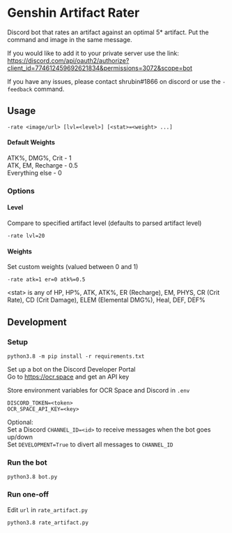 # Genshin Artifact Rater

Discord bot that rates an artifact against an optimal 5* artifact. Put the command and image in the same message.

If you would like to add it to your private server use the link: \
https://discord.com/api/oauth2/authorize?client_id=774612459692621834&permissions=3072&scope=bot

If you have any issues, please contact shrubin#1866 on discord or use the `-feedback` command.

## Usage

```
-rate <image/url> [lvl=<level>] [<stat>=<weight> ...]
```

#### Default Weights

ATK%, DMG%, Crit - 1 \
ATK, EM, Recharge - 0.5 \
Everything else - 0

### Options
#### Level
Compare to specified artifact level (defaults to parsed artifact level)
```
-rate lvl=20
```

#### Weights
Set custom weights (valued between 0 and 1)
```
-rate atk=1 er=0 atk%=0.5
```
\<stat> is any of HP, HP%, ATK, ATK%, ER (Recharge), EM, PHYS, CR (Crit Rate), CD (Crit Damage), ELEM (Elemental DMG%), Heal, DEF, DEF%

## Development
### Setup
```
python3.8 -m pip install -r requirements.txt
```

Set up a bot on the Discord Developer Portal \
Go to https://ocr.space and get an API key

Store environment variables for OCR Space and Discord in `.env`
```
DISCORD_TOKEN=<token>
OCR_SPACE_API_KEY=<key>
```

Optional: \
Set a Discord `CHANNEL_ID=<id>` to receive messages when the bot goes up/down \
Set `DEVELOPMENT=True` to divert all messages to `CHANNEL_ID`

### Run the bot
```
python3.8 bot.py
```

### Run one-off
Edit `url` in `rate_artifact.py`
```
python3.8 rate_artifact.py
```
